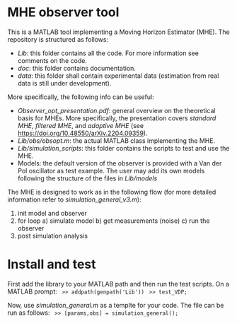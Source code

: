 # MHE observer tool
This is a MATLAB tool implementing a Moving Horizon Estimator (MHE). The repository is structured as follows: 
 
- *Lib*: this folder contains all the code. For more information see comments on the code.
- *doc*: this folder contains documentation. 
- *data*: this folder shall contain experimental data (estimation from real data is still under development).

More specifically, the following info can be useful:

- *Observer_opt_presentation.pdf*: general overview on the theoretical basis for MHEs. More specifically, the presentation covers _standard MHE_, _filtered MHE_, and _adaptive MHE_ (see https://doi.org/10.48550/arXiv.2204.09359).
- *Lib/obs/obsopt.m*: the actual MATLAB class implementing the MHE.
- *Lib/simulation_scripts*: this folder contains the scripts to test and use the MHE.
- Models: the default version of the observer is provided with a Van der Pol oscillator as test example. The user may add its own models following the structure of the files in *Lib/models*

The MHE is designed to work as in the following flow (for more detailed information refer to *simulation_general_v3.m*): 

1) init model and observer
2) for loop
	a) simulate model
	b) get measurements (noise)
	c) run the observer
3) post simulation analysis


# Install and test

First add the library to your MATLAB path and then run the test scripts. On a MATLAB prompt:
` >> addpath(genpath('Lib'))`
` >> test_VDP;`

Now, use *simulation_general.m* as a templte for your code. The file can be run as follows:
` >> [params,obs] = simulation_general();`

